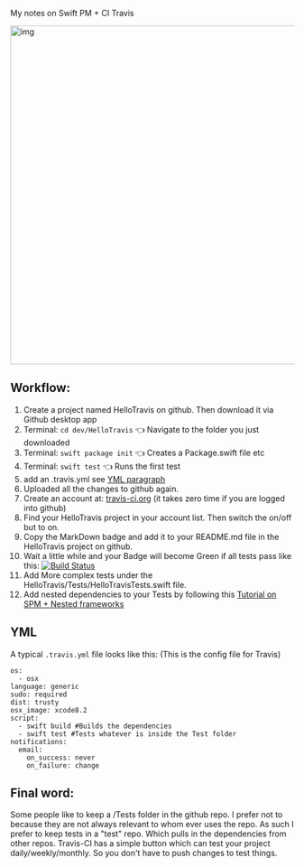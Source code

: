 My notes on Swift PM + CI Travis<!--more-->

<img width="600" alt="img" src="https://rawgit.com/stylekit/img/master/TravisCI-Full-Color.eps.svg">

## Workflow:

1. Create a project named HelloTravis on github. Then download it via Github desktop app
2. Terminal: ``cd dev/HelloTravis`` 👈 Navigate to the folder you just downloaded
3. Terminal: ``swift package init`` 👈 Creates a Package.swift file etc
4. Terminal: ``swift test`` 👈 Runs the first test
5. add an .travis.yml see [YML paragraph](#yml)
6. Uploaded all the changes to github again.
7. Create an account at: [travis-ci.org](https://travis-ci.org) (it takes zero time if you are logged into github)
8. Find your HelloTravis project in your account list. Then switch the on/off but to on.
9. Copy the MarkDown badge and add it to your README.md file in the HelloTravis project on github.
10. Wait a little while and your Badge will become Green if all tests pass like this: [![Build Status](https://travis-ci.org/stylekit/swift-utils-tests.svg?branch=master)](https://travis-ci.org/stylekit/swift-utils-tests)
11. Add More complex tests under the HelloTravis/Tests/HelloTravisTests.swift file.
12. Add nested dependencies to your Tests by following this [Tutorial on SPM + Nested frameworks](http://stylekit.org/blog/2017/02/06/SPM-and-nested-frameworks/)

## YML

A typical `.travis.yml` file looks like this: (This is the config file for Travis)

```
os:
  - osx
language: generic
sudo: required
dist: trusty
osx_image: xcode8.2
script:
  - swift build #Builds the dependencies
  - swift test #Tests whatever is inside the Test folder
notifications:
  email:
    on_success: never
    on_failure: change
```

## Final word:

Some people like to keep a /Tests folder in the github repo. I prefer not to because they are not always relevant to whom ever uses the repo. As such I prefer to keep tests in a "test" repo. Which pulls in the dependencies from other repos. Travis-CI has a simple button which can test your project daily/weekly/monthly. So you don't have to push changes to test things.
